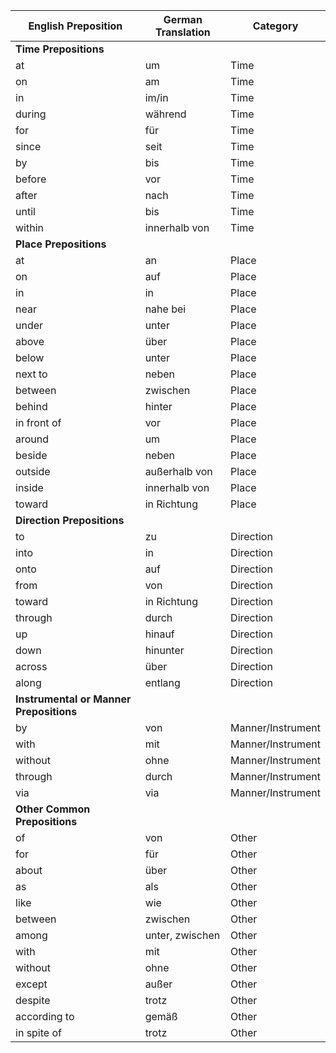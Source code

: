 
| **English Preposition**                 | **German Translation** | **Category**      |
| --------------------------------------- | ---------------------- | ----------------- |
| **Time Prepositions**                   |                        |                   |
| at                                      | um                     | Time              |
| on                                      | am                     | Time              |
| in                                      | im/in                  | Time              |
| during                                  | während                | Time              |
| for                                     | für                    | Time              |
| since                                   | seit                   | Time              |
| by                                      | bis                    | Time              |
| before                                  | vor                    | Time              |
| after                                   | nach                   | Time              |
| until                                   | bis                    | Time              |
| within                                  | innerhalb von          | Time              |
| **Place Prepositions**                  |                        |                   |
| at                                      | an                     | Place             |
| on                                      | auf                    | Place             |
| in                                      | in                     | Place             |
| near                                    | nahe bei               | Place             |
| under                                   | unter                  | Place             |
| above                                   | über                   | Place             |
| below                                   | unter                  | Place             |
| next to                                 | neben                  | Place             |
| between                                 | zwischen               | Place             |
| behind                                  | hinter                 | Place             |
| in front of                             | vor                    | Place             |
| around                                  | um                     | Place             |
| beside                                  | neben                  | Place             |
| outside                                 | außerhalb von          | Place             |
| inside                                  | innerhalb von          | Place             |
| toward                                  | in Richtung            | Place             |
| **Direction Prepositions**              |                        |                   |
| to                                      | zu                     | Direction         |
| into                                    | in                     | Direction         |
| onto                                    | auf                    | Direction         |
| from                                    | von                    | Direction         |
| toward                                  | in Richtung            | Direction         |
| through                                 | durch                  | Direction         |
| up                                      | hinauf                 | Direction         |
| down                                    | hinunter               | Direction         |
| across                                  | über                   | Direction         |
| along                                   | entlang                | Direction         |
| **Instrumental or Manner Prepositions** |                        |                   |
| by                                      | von                    | Manner/Instrument |
| with                                    | mit                    | Manner/Instrument |
| without                                 | ohne                   | Manner/Instrument |
| through                                 | durch                  | Manner/Instrument |
| via                                     | via                    | Manner/Instrument |
| **Other Common Prepositions**           |                        |                   |
| of                                      | von                    | Other             |
| for                                     | für                    | Other             |
| about                                   | über                   | Other             |
| as                                      | als                    | Other             |
| like                                    | wie                    | Other             |
| between                                 | zwischen               | Other             |
| among                                   | unter, zwischen        | Other             |
| with                                    | mit                    | Other             |
| without                                 | ohne                   | Other             |
| except                                  | außer                  | Other             |
| despite                                 | trotz                  | Other             |
| according to                            | gemäß                  | Other             |
| in spite of                             | trotz                  | Other             |


